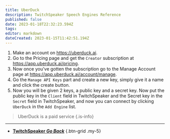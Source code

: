 ```yaml
---
title: UberDuck
description: TwitchSpeaker Speech Engines Reference
published: false
date: 2023-01-18T22:32:23.594Z
tags: 
editor: markdown
dateCreated: 2023-01-15T11:42:51.194Z
---
```


1. Make an account on https://uberduck.ai.
2. Go to the Pricing page and get the `Creator` subscription at https://app.uberduck.ai/pricing.
3. Now once you've gotten the subscription go to the Manage Account page at  https://app.uberduck.ai/account/manage.
4. Go the `Manage API Keys` part and create a new key, simply give it a name and click the create button.
5. Now you will be given 2 keys, a public key and a secret key. Now put the public key in the `Client` field in TwitchSpeaker and the Secret key in the `Secret` field in TwitchSpeaker, and now you can connect by clicking `UberDuck` in the `Add Engine` list. 

> UberDuck is a paid service
{.is-info}

---

- [<i class="mdi mdi-chevron-left"></i>**TwitchSpeaker *Go Back***](/TwitchSpeaker)
{.btn-grid .my-5}